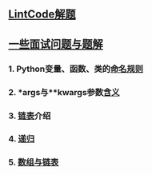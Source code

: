 ## [LintCode解题](https://github.com/2048JiaLi/Lint-Code)
## [一些面试问题与题解](./题目与答案/readme.md)


### 1. Python变量、函数、类的[命名规则](https://github.com/2048JiaLi/PY3_privacy/blob/master/Python%E9%9D%A2%E8%AF%95/%E5%8F%98%E9%87%8F%E3%80%81%E5%87%BD%E6%95%B0%E3%80%81%E7%B1%BB%E7%9A%84%E5%91%BD%E5%90%8D%E8%A7%84%E5%88%99.md)
### 2. \*args与\*\*kwargs参数[含义](https://github.com/2048JiaLi/PY3_privacy/blob/master/Python%E9%9D%A2%E8%AF%95/*args%E5%92%8C**kwargs%E5%90%AB%E4%B9%89.md)
### 3. [链表](./链表.md)介绍
### 4. [递归](./递归recursion.md)
### 5. [数组与链表](./数组与链表介绍.md)